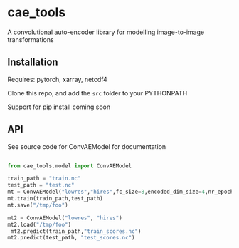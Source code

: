 # cae_tools

A convolutional auto-encoder library for modelling image-to-image transformations

## Installation

Requires: pytorch, xarray, netcdf4

Clone this repo, and add the `src` folder to your PYTHONPATH

Support for pip install coming soon

## API

See source code for ConvAEModel for documentation

```python

from cae_tools.model import ConvAEModel

train_path = "train.nc"
test_path = "test.nc"
mt = ConvAEModel("lowres","hires",fc_size=8,encoded_dim_size=4,nr_epochs=500)
mt.train(train_path,test_path)
mt.save("/tmp/foo")

mt2 = ConvAEModel("lowres", "hires")
mt2.load("/tmp/foo")
 mt2.predict(train_path,"train_scores.nc")
mt2.predict(test_path, "test_scores.nc")
```
